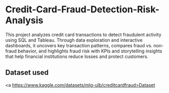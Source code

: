# Credit-Card-Fraud-Detection-Risk-Analysis
This project analyzes credit card transactions to detect fraudulent activity using SQL and Tableau. Through data exploration and interactive dashboards, it uncovers key transaction patterns, compares fraud vs. non-fraud behavior, and highlights fraud risk with KPIs and storytelling insights that help financial institutions reduce losses and protect customers.

## Dataset used
<a https://www.kaggle.com/datasets/mlg-ulb/creditcardfraud>Dataset</a>
